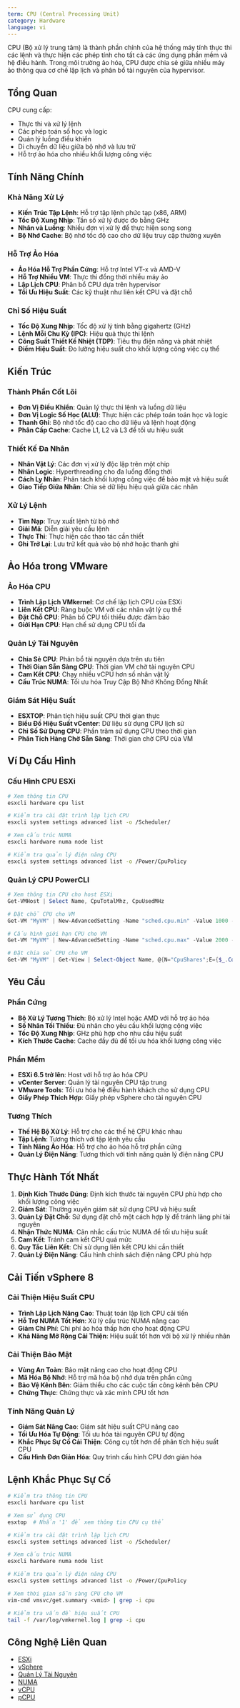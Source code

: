 ```yaml
---
term: CPU (Central Processing Unit)
category: Hardware
language: vi
---
```


CPU (Bộ xử lý trung tâm) là thành phần chính của hệ thống máy tính thực thi các lệnh và thực hiện các phép tính cho tất cả các ứng dụng phần mềm và hệ điều hành. Trong môi trường ảo hóa, CPU được chia sẻ giữa nhiều máy ảo thông qua cơ chế lập lịch và phân bổ tài nguyên của hypervisor.

## Tổng Quan

CPU cung cấp:
- Thực thi và xử lý lệnh
- Các phép toán số học và logic
- Quản lý luồng điều khiển
- Di chuyển dữ liệu giữa bộ nhớ và lưu trữ
- Hỗ trợ ảo hóa cho nhiều khối lượng công việc

## Tính Năng Chính

### Khả Năng Xử Lý
- **Kiến Trúc Tập Lệnh**: Hỗ trợ tập lệnh phức tạp (x86, ARM)
- **Tốc Độ Xung Nhịp**: Tần số xử lý được đo bằng GHz
- **Nhân và Luồng**: Nhiều đơn vị xử lý để thực hiện song song
- **Bộ Nhớ Cache**: Bộ nhớ tốc độ cao cho dữ liệu truy cập thường xuyên

### Hỗ Trợ Ảo Hóa
- **Ảo Hóa Hỗ Trợ Phần Cứng**: Hỗ trợ Intel VT-x và AMD-V
- **Hỗ Trợ Nhiều VM**: Thực thi đồng thời nhiều máy ảo
- **Lập Lịch CPU**: Phân bổ CPU dựa trên hypervisor
- **Tối Ưu Hiệu Suất**: Các kỹ thuật như liên kết CPU và đặt chỗ

### Chỉ Số Hiệu Suất
- **Tốc Độ Xung Nhịp**: Tốc độ xử lý tính bằng gigahertz (GHz)
- **Lệnh Mỗi Chu Kỳ (IPC)**: Hiệu quả thực thi lệnh
- **Công Suất Thiết Kế Nhiệt (TDP)**: Tiêu thụ điện năng và phát nhiệt
- **Điểm Hiệu Suất**: Đo lường hiệu suất cho khối lượng công việc cụ thể

## Kiến Trúc

### Thành Phần Cốt Lõi
- **Đơn Vị Điều Khiển**: Quản lý thực thi lệnh và luồng dữ liệu
- **Đơn Vị Logic Số Học (ALU)**: Thực hiện các phép toán toán học và logic
- **Thanh Ghi**: Bộ nhớ tốc độ cao cho dữ liệu và lệnh hoạt động
- **Phân Cấp Cache**: Cache L1, L2 và L3 để tối ưu hiệu suất

### Thiết Kế Đa Nhân
- **Nhân Vật Lý**: Các đơn vị xử lý độc lập trên một chip
- **Nhân Logic**: Hyperthreading cho đa luồng đồng thời
- **Cách Ly Nhân**: Phân tách khối lượng công việc để bảo mật và hiệu suất
- **Giao Tiếp Giữa Nhân**: Chia sẻ dữ liệu hiệu quả giữa các nhân

### Xử Lý Lệnh
- **Tìm Nạp**: Truy xuất lệnh từ bộ nhớ
- **Giải Mã**: Diễn giải yêu cầu lệnh
- **Thực Thi**: Thực hiện các thao tác cần thiết
- **Ghi Trở Lại**: Lưu trữ kết quả vào bộ nhớ hoặc thanh ghi

## Ảo Hóa trong VMware

### Ảo Hóa CPU
- **Trình Lập Lịch VMkernel**: Cơ chế lập lịch CPU của ESXi
- **Liên Kết CPU**: Ràng buộc VM với các nhân vật lý cụ thể
- **Đặt Chỗ CPU**: Phân bổ CPU tối thiểu được đảm bảo
- **Giới Hạn CPU**: Hạn chế sử dụng CPU tối đa

### Quản Lý Tài Nguyên
- **Chia Sẻ CPU**: Phân bổ tài nguyên dựa trên ưu tiên
- **Thời Gian Sẵn Sàng CPU**: Thời gian VM chờ tài nguyên CPU
- **Cam Kết CPU**: Chạy nhiều vCPU hơn số nhân vật lý
- **Cấu Trúc NUMA**: Tối ưu hóa Truy Cập Bộ Nhớ Không Đồng Nhất

### Giám Sát Hiệu Suất
- **ESXTOP**: Phân tích hiệu suất CPU thời gian thực
- **Biểu Đồ Hiệu Suất vCenter**: Dữ liệu sử dụng CPU lịch sử
- **Chỉ Số Sử Dụng CPU**: Phần trăm sử dụng CPU theo thời gian
- **Phân Tích Hàng Chờ Sẵn Sàng**: Thời gian chờ CPU của VM

## Ví Dụ Cấu Hình

### Cấu Hình CPU ESXi
```bash
# Xem thông tin CPU
esxcli hardware cpu list

# Kiểm tra cài đặt trình lập lịch CPU
esxcli system settings advanced list -o /Scheduler/

# Xem cấu trúc NUMA
esxcli hardware numa node list

# Kiểm tra quản lý điện năng CPU
esxcli system settings advanced list -o /Power/CpuPolicy
```

### Quản Lý CPU PowerCLI
```powershell
# Xem thông tin CPU cho host ESXi
Get-VMHost | Select Name, CpuTotalMhz, CpuUsedMHz

# Đặt chỗ CPU cho VM
Get-VM "MyVM" | New-AdvancedSetting -Name "sched.cpu.min" -Value 1000 -Confirm:$false

# Cấu hình giới hạn CPU cho VM
Get-VM "MyVM" | New-AdvancedSetting -Name "sched.cpu.max" -Value 2000 -Confirm:$false

# Đặt chia sẻ CPU cho VM
Get-VM "MyVM" | Get-View | Select-Object Name, @{N="CpuShares";E={$_.Config.CpuAllocation.Shares.Shares}}
```

## Yêu Cầu

### Phần Cứng
- **Bộ Xử Lý Tương Thích**: Bộ xử lý Intel hoặc AMD với hỗ trợ ảo hóa
- **Số Nhân Tối Thiểu**: Đủ nhân cho yêu cầu khối lượng công việc
- **Tốc Độ Xung Nhịp**: GHz phù hợp cho nhu cầu hiệu suất
- **Kích Thước Cache**: Cache đầy đủ để tối ưu hóa khối lượng công việc

### Phần Mềm
- **ESXi 6.5 trở lên**: Host với hỗ trợ ảo hóa CPU
- **vCenter Server**: Quản lý tài nguyên CPU tập trung
- **VMware Tools**: Tối ưu hóa hệ điều hành khách cho sử dụng CPU
- **Giấy Phép Thích Hợp**: Giấy phép vSphere cho tài nguyên CPU

### Tương Thích
- **Thế Hệ Bộ Xử Lý**: Hỗ trợ cho các thế hệ CPU khác nhau
- **Tập Lệnh**: Tương thích với tập lệnh yêu cầu
- **Tính Năng Ảo Hóa**: Hỗ trợ cho ảo hóa hỗ trợ phần cứng
- **Quản Lý Điện Năng**: Tương thích với tính năng quản lý điện năng CPU

## Thực Hành Tốt Nhất

1. **Định Kích Thước Đúng**: Định kích thước tài nguyên CPU phù hợp cho khối lượng công việc
2. **Giám Sát**: Thường xuyên giám sát sử dụng CPU và hiệu suất
3. **Quản Lý Đặt Chỗ**: Sử dụng đặt chỗ một cách hợp lý để tránh lãng phí tài nguyên
4. **Nhận Thức NUMA**: Cân nhắc cấu trúc NUMA để tối ưu hiệu suất
5. **Cam Kết**: Tránh cam kết CPU quá mức
6. **Quy Tắc Liên Kết**: Chỉ sử dụng liên kết CPU khi cần thiết
7. **Quản Lý Điện Năng**: Cấu hình chính sách điện năng CPU phù hợp

## Cải Tiến vSphere 8

### Cải Thiện Hiệu Suất CPU
- **Trình Lập Lịch Nâng Cao**: Thuật toán lập lịch CPU cải tiến
- **Hỗ Trợ NUMA Tốt Hơn**: Xử lý cấu trúc NUMA nâng cao
- **Giảm Chi Phí**: Chi phí ảo hóa thấp hơn cho hoạt động CPU
- **Khả Năng Mở Rộng Cải Thiện**: Hiệu suất tốt hơn với bộ xử lý nhiều nhân

### Cải Thiện Bảo Mật
- **Vùng An Toàn**: Bảo mật nâng cao cho hoạt động CPU
- **Mã Hóa Bộ Nhớ**: Hỗ trợ mã hóa bộ nhớ dựa trên phần cứng
- **Bảo Vệ Kênh Bên**: Giảm thiểu cho các cuộc tấn công kênh bên CPU
- **Chứng Thực**: Chứng thực và xác minh CPU tốt hơn

### Tính Năng Quản Lý
- **Giám Sát Nâng Cao**: Giám sát hiệu suất CPU nâng cao
- **Tối Ưu Hóa Tự Động**: Tối ưu hóa tài nguyên CPU tự động
- **Khắc Phục Sự Cố Cải Thiện**: Công cụ tốt hơn để phân tích hiệu suất CPU
- **Cấu Hình Đơn Giản Hóa**: Quy trình cấu hình CPU đơn giản hóa

## Lệnh Khắc Phục Sự Cố

```bash
# Kiểm tra thông tin CPU
esxcli hardware cpu list

# Xem sử dụng CPU
esxtop  # Nhấn '1' để xem thông tin CPU cụ thể

# Kiểm tra cài đặt trình lập lịch CPU
esxcli system settings advanced list -o /Scheduler/

# Xem cấu trúc NUMA
esxcli hardware numa node list

# Kiểm tra quản lý điện năng CPU
esxcli system settings advanced list -o /Power/CpuPolicy

# Xem thời gian sẵn sàng CPU cho VM
vim-cmd vmsvc/get.summary <vmid> | grep -i cpu

# Kiểm tra vấn đề hiệu suất CPU
tail -f /var/log/vmkernel.log | grep -i cpu
```

## Công Nghệ Liên Quan

- [ESXi](/glossary/term/esxi.md)
- [vSphere](/glossary/term/vsphere.md)
- [Quản Lý Tài Nguyên](/glossary/term/resource-management.md)
- [NUMA](/glossary/term/numa.md)
- [vCPU](/glossary/term/vcpu.md)
- [pCPU](/glossary/term/pcpu.md)